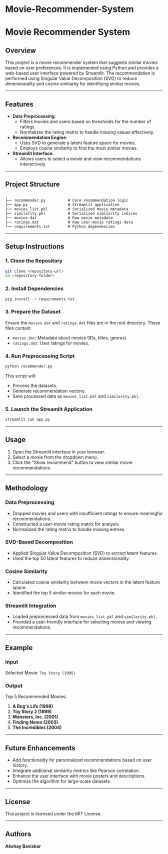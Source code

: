 # Movie-Recommender-System
# Movie Recommender System

## Overview
This project is a movie recommender system that suggests similar movies based on user preferences. It is implemented using Python and provides a web-based user interface powered by Streamlit. The recommendation is performed using Singular Value Decomposition (SVD) to reduce dimensionality and cosine similarity for identifying similar movies.

---

## Features
- **Data Preprocessing**:
  - Filters movies and users based on thresholds for the number of ratings.
  - Normalizes the rating matrix to handle missing values effectively.
- **Recommendation Engine**:
  - Uses SVD to generate a latent feature space for movies.
  - Employs cosine similarity to find the most similar movies.
- **Streamlit Interface**:
  - Allows users to select a movie and view recommendations interactively.

---

## Project Structure
```plaintext
.
├── recommender.py          # Core recommendation logic
├── app.py                  # Streamlit application
├── movies_list.pkl         # Serialized movie metadata
├── similarity.pkl          # Serialized similarity indices
├── movies.dat              # Raw movie metadata
├── ratings.dat             # Raw user-movie ratings data
└── requirements.txt        # Python dependencies
```

---

## Setup Instructions

### 1. Clone the Repository
```bash
git clone <repository-url>
cd <repository-folder>
```

### 2. Install Dependencies
```bash
pip install -r requirements.txt
```

### 3. Prepare the Dataset
Ensure the `movies.dat` and `ratings.dat` files are in the root directory. These files contain:
- `movies.dat`: Metadata about movies (IDs, titles, genres).
- `ratings.dat`: User ratings for movies.

### 4. Run Preprocessing Script
```bash
python recommender.py
```
This script will:
- Process the datasets.
- Generate recommendation vectors.
- Save processed data as `movies_list.pkl` and `similarity.pkl`.

### 5. Launch the Streamlit Application
```bash
streamlit run app.py
```

---

## Usage
1. Open the Streamlit interface in your browser.
2. Select a movie from the dropdown menu.
3. Click the "Show recommend" button to view similar movie recommendations.

---

## Methodology
### Data Preprocessing
- Dropped movies and users with insufficient ratings to ensure meaningful recommendations.
- Constructed a user-movie rating matrix for analysis.
- Normalized the rating matrix to handle missing entries.

### SVD-Based Decomposition
- Applied Singular Value Decomposition (SVD) to extract latent features.
- Used the top 50 latent features to reduce dimensionality.

### Cosine Similarity
- Calculated cosine similarity between movie vectors in the latent feature space.
- Identified the top 5 similar movies for each movie.

### Streamlit Integration
- Loaded preprocessed data from `movies_list.pkl` and `similarity.pkl`.
- Provided a user-friendly interface for selecting movies and viewing recommendations.

---

## Example
### Input
Selected Movie: `Toy Story (1995)`

### Output
Top 5 Recommended Movies:
1. **A Bug's Life (1998)**
2. **Toy Story 2 (1999)**
3. **Monsters, Inc. (2001)**
4. **Finding Nemo (2003)**
5. **The Incredibles (2004)**

---

## Future Enhancements
- Add functionality for personalized recommendations based on user history.
- Integrate additional similarity metrics like Pearson correlation.
- Enhance the user interface with movie posters and descriptions.
- Optimize the algorithm for large-scale datasets.

---

## License
This project is licensed under the MIT License.

---

## Authors
**Akshay Baviskar**

